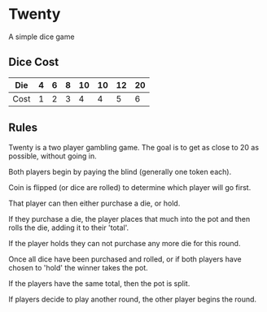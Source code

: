 # Twenty
A simple dice game

## Dice Cost

| Die | 4 | 6 | 8 | 10 | 10 | 12 | 20 |
| ---- | - | - | - | - | - | - | - |
| Cost | 1 | 2 | 3 | 4 | 4 | 5 | 6 |

## Rules
Twenty is a two player gambling game. The goal is to get as close to 20 as possible, without going in.

Both players begin by paying the blind (generally one token each).

Coin is flipped (or dice are rolled) to determine which player will go first.

That player can then either purchase a die, or hold.

If they purchase a die, the player places that much into the pot and then rolls the die, adding it to their 'total'.

If the player holds they can not purchase any more die for this round.

Once all dice have been purchased and rolled, or if both players have chosen to 'hold' the winner takes the pot. 

If the players have the same total, then the pot is split.

If players decide to play another round, the other player begins the round. 